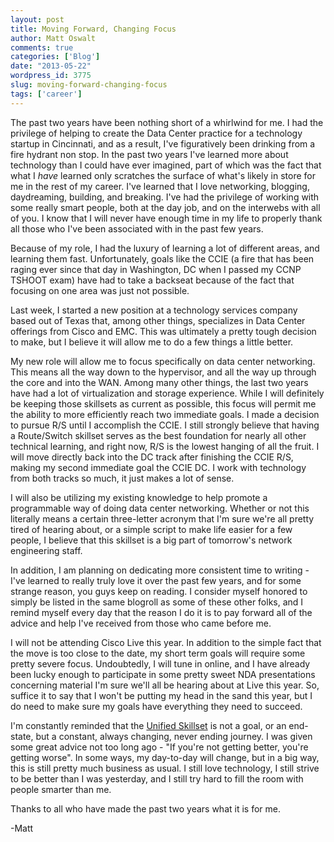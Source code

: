 ```yaml
---
layout: post
title: Moving Forward, Changing Focus
author: Matt Oswalt
comments: true
categories: ['Blog']
date: "2013-05-22"
wordpress_id: 3775
slug: moving-forward-changing-focus
tags: ['career']
---
```



The past two years have been nothing short of a whirlwind for me. I had the privilege of helping to create the Data Center practice for a technology startup in Cincinnati, and as a result, I've figuratively been drinking from a fire hydrant non stop. In the past two years I've learned more about technology than I could have ever imagined, part of which was the fact that what I _have_ learned only scratches the surface of what's likely in store for me in the rest of my career. I've learned that I love networking, blogging, daydreaming, building, and breaking. I've had the privilege of working with some really smart people, both at the day job, and on the interwebs with all of you. I know that I will never have enough time in my life to properly thank all those who I've been associated with in the past few years.

Because of my role, I had the luxury of learning a lot of different areas, and learning them fast. Unfortunately, goals like the CCIE (a fire that has been raging ever since that day in Washington, DC when I passed my CCNP TSHOOT exam) have had to take a backseat because of the fact that focusing on one area was just not possible.

Last week, I started a new position at a technology services company based out of Texas that, among other things, specializes in Data Center offerings from Cisco and EMC. This was ultimately a pretty tough decision to make, but I believe it will allow me to do a few things a little better.

My new role will allow me to focus specifically on data center networking. This means all the way down to the hypervisor, and all the way up through the core and into the WAN. Among many other things, the last two years have had a lot of virtualization and storage experience. While I will definitely be keeping those skillsets as current as possible, this focus will permit me the ability to more efficiently reach two immediate goals. I made a decision to pursue R/S until I accomplish the CCIE. I still strongly believe that having a Route/Switch skillset serves as the best foundation for nearly all other technical learning, and right now, R/S is the lowest hanging of all the fruit. I will move directly back into the DC track after finishing the CCIE R/S, making my second immediate goal the CCIE DC. I work with technology from both tracks so much, it just makes a lot of sense.

I will also be utilizing my existing knowledge to help promote a programmable way of doing data center networking. Whether or not this literally means a certain three-letter acronym that I'm sure we're all pretty tired of hearing about, or a simple script to make life easier for a few people, I believe that this skillset is a big part of tomorrow's network engineering staff.

In addition, I am planning on dedicating more consistent time to writing - I've learned to really truly love it over the past few years, and for some strange reason, you guys keep on reading. I consider myself honored to simply be listed in the same blogroll as some of these other folks, and I remind myself every day that the reason I do it is to pay forward all of the advice and help I've received from those who came before me.

I will not be attending Cisco Live this year. In addition to the simple fact that the move is too close to the date, my short term goals will require some pretty severe focus. Undoubtedly, I will tune in online, and I have already been lucky enough to participate in some pretty sweet NDA presentations concerning material I'm sure we'll all be hearing about at Live this year. So, suffice it to say that I won't be putting my head in the sand this year, but I do need to make sure my goals have everything they need to succeed.

I'm constantly reminded that the [Unified Skillset](https://keepingitclassless.net/2013/01/the-unified-skillset/) is not a goal, or an end-state, but a constant, always changing, never ending journey. I was given some great advice not too long ago - "If you're not getting better, you're getting worse". In some ways, my day-to-day will change, but in a big way, this is still pretty much business as usual. I still love technology, I still strive to be better than I was yesterday, and I still try hard to fill the room with people smarter than me.

Thanks to all who have made the past two years what it is for me.

-Matt
